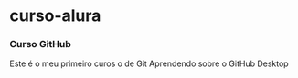 # curso-alura
### Curso GitHub ###
Este é o meu primeiro curos o de Git
Aprendendo sobre o GitHub Desktop